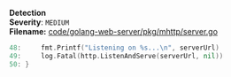 


  
<!--Socket External Tool Runner: Gosec -->  
  
**Detection**  
**Severity**: `MEDIUM`  
**Filename:** [code/golang-web-server/pkg/mhttp/server.go](https://github.com/socketdev-demo/sast-testing/blob/61f7609dab5de1ff0214338e8a52b2c376a20258/code/golang-web-server/pkg/mhttp/server.go#L49)

```go
48: 	fmt.Printf("Listening on %s...\n", serverUrl)
49: 	log.Fatal(http.ListenAndServe(serverUrl, nil))
50: }

```  
